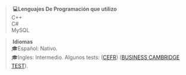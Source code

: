 >**&nbsp;💻Lenguajes De Programación que utilizo**\
>C++\
>C#\
>MySQL
  
>**&nbsp;Idiomas**\
 >🎓Español: Nativo.
>\
 >🎓Ingles: Intermedio. Algunos tests: ([CEFR](https://imgur.com/a/edvFsK6)) ([BUSINESS CAMBRIDGE TEST](https://imgur.com/a/fr0WTbu)).
